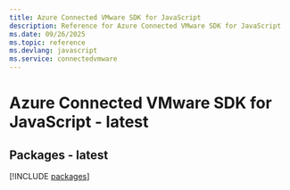 ```yaml
---
title: Azure Connected VMware SDK for JavaScript
description: Reference for Azure Connected VMware SDK for JavaScript
ms.date: 09/26/2025
ms.topic: reference
ms.devlang: javascript
ms.service: connectedvmware
---
```

# Azure Connected VMware SDK for JavaScript - latest
## Packages - latest
[!INCLUDE [packages](connected-vmware-index.md)]